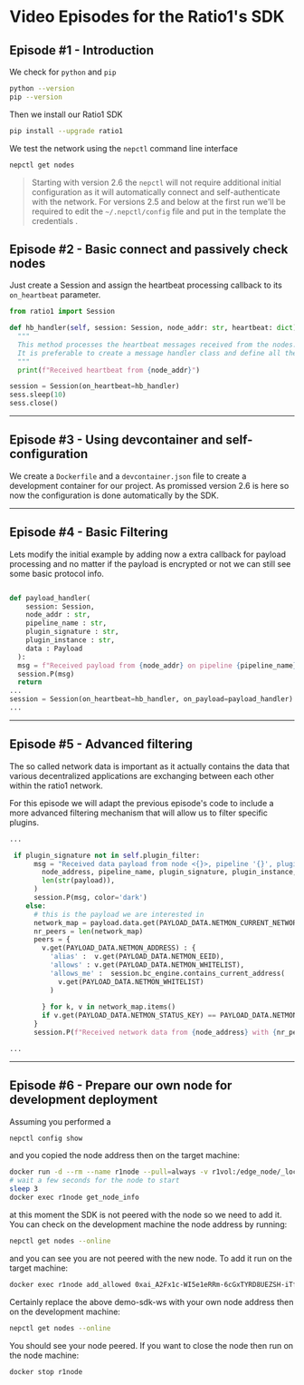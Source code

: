 
# Video Episodes for the Ratio1's SDK

## Episode #1 - Introduction

We check for `python` and `pip`
```bash
python --version
pip --version
```

Then we install our Ratio1 SDK
```bash
pip install --upgrade ratio1
```

We test the network using the `nepctl` command line interface
```bash
nepctl get nodes
```

> Starting with version 2.6 the `nepctl` will not require additional initial configuration as it will automatically connect and self-authenticate with the network.
> For versions 2.5 and below at the first run we'll be required to edit the `~/.nepctl/config` file and put in the template the credentials .



## Episode #2 - Basic connect and passively check nodes

Just create a Session and assign the heartbeat processing callback to its `on_heartbeat` parameter.

```python
from ratio1 import Session

def hb_handler(self, session: Session, node_addr: str, heartbeat: dict):
  """
  This method processes the heartbeat messages received from the nodes.
  It is preferable to create a message handler class and define all the callbacks there.
  """
  print(f"Received heartbeat from {node_addr}")

session = Session(on_heartbeat=hb_handler)
sess.sleep(10)
sess.close()
```


---

## Episode #3 - Using devcontainer and self-configuration

We create a `Dockerfile` and a `devcontainer.json` file to create a development container for our project.
As promissed version 2.6 is here so now the configuration is done automatically by the SDK.


---

## Episode #4 - Basic Filtering

Lets modify the initial example by adding now a extra callback for payload processing and no matter if the payload is encrypted or not we can still see some basic protocol info.
```python

def payload_handler(
    session: Session, 
    node_addr : str, 
    pipeline_name : str, 
    plugin_signature : str, 
    plugin_instance : str,  
    data : Payload      
  ):
  msg = f"Received payload from {node_addr} on pipeline {pipeline_name} with plugin {plugin_signature} and instance {plugin_instance}"
  session.P(msg)
  return
...
session = Session(on_heartbeat=hb_handler, on_payload=payload_handler)
...
```


---

## Episode #5 - Advanced filtering

The so called network data is important as it actually contains the data that various decentralized applications are exchanging between each other within the ratio1 network.

For this episode we will adapt the previous episode's code to include a more advanced filtering mechanism that will allow us to filter specific plugins. 

```python
...

 if plugin_signature not in self.plugin_filter:
      msg = "Received data payload from node <{}>, pipeline '{}', plugin '{}', instance '{}' with {} bytes data".format(
        node_address, pipeline_name, plugin_signature, plugin_instance,
        len(str(payload)),
      )
      session.P(msg, color='dark')
    else:
      # this is the payload we are interested in
      network_map = payload.data.get(PAYLOAD_DATA.NETMON_CURRENT_NETWORK, {})
      nr_peers = len(network_map)
      peers = {
        v.get(PAYLOAD_DATA.NETMON_ADDRESS) : {
          'alias' :  v.get(PAYLOAD_DATA.NETMON_EEID),
          'allows' : v.get(PAYLOAD_DATA.NETMON_WHITELIST),
          'allows_me' :  session.bc_engine.contains_current_address(
            v.get(PAYLOAD_DATA.NETMON_WHITELIST)
          )
          
        } for k, v in network_map.items()
        if v.get(PAYLOAD_DATA.NETMON_STATUS_KEY) == PAYLOAD_DATA.NETMON_STATUS_ONLINE
      }
      session.P(f"Received network data from {node_address} with {nr_peers} peers:\n{json.dumps(peers, indent=2)}")

...
```


---

## Episode #6 - Prepare our own node for development deployment

Assuming you performed a 
```bash
nepctl config show
```
and you copied the node address then on the target machine:

```bash
docker run -d --rm --name r1node --pull=always -v r1vol:/edge_node/_local_cache/ ratio1/edge_node:develop
# wait a few seconds for the node to start
sleep 3
docker exec r1node get_node_info
```
at this moment the SDK is not peered with the node so we need to add it. You can check on the development machine the node address by running:
```bash
nepctl get nodes --online
```
and you can see you are not peered with the new node. To add it run on the target machine:

```bash
docker exec r1node add_allowed 0xai_A2Fx1c-WI5e1eRRm-6cGxTYRD8UEZSH-iTfSeHKmlzR6 demo-sdk-ws
```
Certainly replace the above demo-sdk-ws with your own node address then on the development machine:

```bash
nepctl get nodes --online
```

You should see your node peered.
If you want to close the node then run on the node machine:

```bash
docker stop r1node
```

